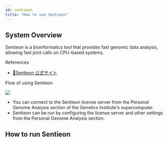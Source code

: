 ```yaml
---
id: sentieon
title: "How to use Sentieon"
---
```




## System Overview

Sentieon is a bioinformatics tool that provides fast genomic data analysis, allowing fast joint calls on CPU-based systems.


References

- [&#x1f517;<u>Sentieon 公式サイト</u>](https://support.sentieon.com/manual/)


Flow of using Sentieon

![](sentieon.png)

- You can connect to the Sentieon license server from the Personal Genome Analysis section of the Genetics Institute's supercomputer.
- Sentieon can be run by configuring the license server and other settings from the Personal Genome Analysis section.

## How to run Sentieon